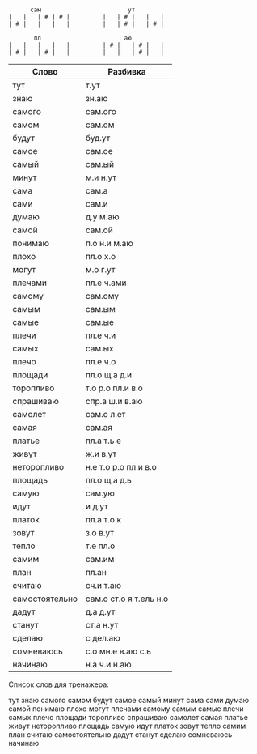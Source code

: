```

      сам                        ут
|   |   | # | # |         |   | # |   |   |
| # |   |   |   |         |   | # |   | # |

       пл                       аю
|   |   |   |   |         | # |   | # |   |
| # |   | # |   |         |   |   | # |   |

```

| Слово | Разбивка |
| --- | --- |
| тут | т.ут | 
| знаю | зн.аю | 
| самого | сам.ого | 
| самом | сам.ом | 
| будут | буд.ут | 
| самое | сам.ое | 
| самый | сам.ый | 
| минут | м.и н.ут | 
| сама | сам.а | 
| сами | сам.и | 
| думаю | д.у м.аю | 
| самой | сам.ой | 
| понимаю | п.о н.и м.аю | 
| плохо | пл.о х.о | 
| могут | м.о г.ут | 
| плечами | пл.е ч.ами | 
| самому | сам.ому | 
| самым | сам.ым | 
| самые | сам.ые | 
| плечи | пл.е ч.и | 
| самых | сам.ых | 
| плечо | пл.е ч.о | 
| площади | пл.о щ.а д.и | 
| торопливо | т.о р.о пл.и в.о | 
| спрашиваю | спр.а ш.и в.аю | 
| самолет | сам.о л.ет | 
| самая | сам.ая | 
| платье | пл.а т.ь е | 
| живут | ж.и в.ут | 
| неторопливо | н.е т.о р.о пл.и в.о | 
| площадь | пл.о щ.а д.ь | 
| самую | сам.ую | 
| идут | и д.ут | 
| платок | пл.а т.о к | 
| зовут | з.о в.ут | 
| тепло | т.е пл.о | 
| самим | сам.им | 
| план | пл.ан | 
| считаю | сч.и т.аю | 
| самостоятельно | сам.о ст.о я т.ель н.о | 
| дадут | д.а д.ут | 
| станут | ст.а н.ут | 
| сделаю | с дел.аю | 
| сомневаюсь | с.о мн.е в.аю с.ь | 
| начинаю | н.а ч.и н.аю | 

Список слов для тренажера:

тут знаю самого самом будут самое самый минут сама сами думаю самой понимаю плохо могут плечами самому самым самые плечи самых плечо площади торопливо спрашиваю самолет самая платье живут неторопливо площадь самую идут платок зовут тепло самим план считаю самостоятельно дадут станут сделаю сомневаюсь начинаю
